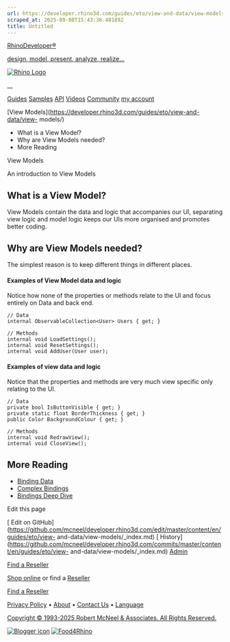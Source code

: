 ```yaml
---
url: https://developer.rhino3d.com/guides/eto/view-and-data/view-models/
scraped_at: 2025-09-08T15:43:36.481892
title: Untitled
---
```


[RhinoDeveloper®](/)

[design, model, present, analyze, realize...](/)

[![Rhino Logo](https://developer.rhino3d.com/images/rhinodevlogo.png)](/)

__

[Guides](https://developer.rhino3d.com/guides)
[Samples](https://developer.rhino3d.com/samples)
[API](https://developer.rhino3d.com/api)
[Videos](https://developer.rhino3d.com/videos)
[Community](https://discourse.mcneel.com/c/rhino-developer) [my account
](https://www.rhino3d.com/my-account/ "Manage your account, licenses, and
teams")

[View Models](https://developer.rhino3d.com/guides/eto/view-and-data/view-
models/)

  * What is a View Model?
  * Why are View Models needed?
  * More Reading

View Models

An introduction to View Models

## What is a View Model?

View Models contain the data and logic that accompanies our UI, separating
view logic and model logic keeps our UIs more organised and promotes better
coding.

## Why are View Models needed?

The simplest reason is to keep different things in different places.

#### Examples of View Model data and logic

Notice how none of the properties or methods relate to the UI and focus
entirely on Data and back end.

    
    
    // Data
    internal ObservableCollection<User> Users { get; }
    
    // Methods
    internal void LoadSettings();
    internal void ResetSettings();
    internal void AddUser(User user);
    

#### Examples of view data and logic

Notice that the properties and methods are very much view specific only
relating to the UI.

    
    
    // Data
    private bool IsButtonVisible { get; }
    private static float BorderThickness { get; }
    public Color BackgroundColour { get; }
    
    // Methods
    internal void RedrawView();
    internal void CloseView();
    

## More Reading

  * [Binding Data](https://developer.rhino3d.com/guides/eto/view-and-data/binding/)
  * [Complex Bindings](https://developer.rhino3d.com/guides/eto/view-and-data/complex-bindings/)
  * [Bindings Deep Dive ](https://developer.rhino3d.com/guides/eto/view-and-data/bindings-explained/)

Edit this page

[ Edit on
GitHub](https://github.com/mcneel/developer.rhino3d.com/edit/master/content/en/guides/eto/view-
and-data/view-models/_index.md) [
History](https://github.com/mcneel/developer.rhino3d.com/commits/master/content/en/guides/eto/view-
and-data/view-models/_index.md) [ Admin](https://developer.rhino3d.com/admin)

[Find a Reseller](https://www.rhino3d.com/sales)

[Shop online](https://www.rhino3d.com/store) or find a
[Reseller](https://www.rhino3d.com/sales)

[Find a Reseller](https://www.rhino3d.com/sales)

[Privacy Policy](https://www.rhino3d.com/privacy) •
[About](https://www.rhino3d.com/mcneel/about) • [Contact
Us](https://www.rhino3d.com/mcneel/contact) • [
Language](https://www.rhino3d.com/language "Change to a different region or
language")

[Copyright © 1993-2025 Robert McNeel & Associates. All Rights
Reserved.](https://www.rhino3d.com/mcneel/about)

[](https://www.facebook.com/McNeelRhinoceros/)
[](https://twitter.com/bobmcneel) [](https://www.linkedin.com/groups/75313/)
[](https://www.youtube.com/user/RhinoGuide/videos) [](https://vimeo.com/rhino)
[![Blogger
icon](https://developer.rhino3d.com/images/blogger.svg)](http://blog.rhino3d.com/)
[![Food4Rhino](https://developer.rhino3d.com/images/f4r_icon_01.svg)](https://www.food4rhino.com)

